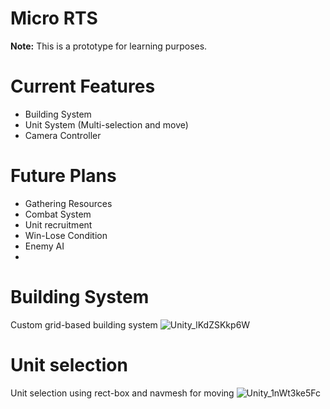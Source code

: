 # Micro RTS
<b>Note:</b> This is a prototype for learning purposes.

# Current Features
- Building System
- Unit System (Multi-selection and move)
- Camera Controller

# Future Plans
- Gathering Resources
- Combat System
- Unit recruitment
- Win-Lose Condition
- Enemy AI
- 
# Building System
Custom grid-based building system
![Unity_lKdZSKkp6W](https://github.com/user-attachments/assets/59e09f2e-340c-4a0b-a437-891015aacb33)


# Unit selection
Unit selection using rect-box and navmesh for moving 
![Unity_1nWt3ke5Fc](https://github.com/user-attachments/assets/eb8434af-e215-4b8a-8c91-6bfb7cef6b0e)

